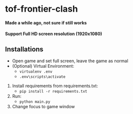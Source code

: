 # tof-frontier-clash
#### Made a while ago, not sure if still works
#### Support Full HD screen resolution (1920x1080) 

## Installations
- Open game and set full screen, leave the game as normal
- (Optional) Virtual Environment:
    * `virtualenv .env`
    * `.env\scripts\activate`
1. Install requirements from requirements.txt:
    * `pip install -r requirements.txt`
2. Run:
    * `python main.py`
3. Change focus to game window